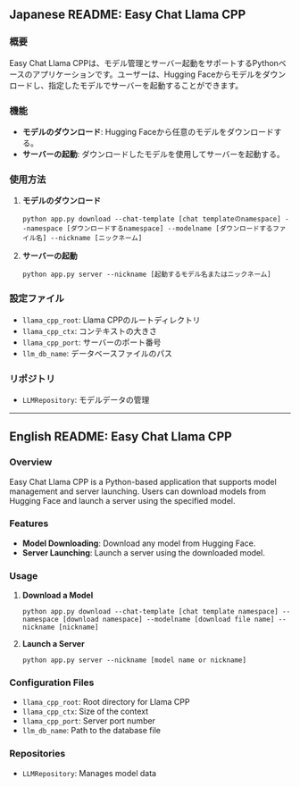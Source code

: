 ## Japanese README: Easy Chat Llama CPP

### 概要
Easy Chat Llama CPPは、モデル管理とサーバー起動をサポートするPythonベースのアプリケーションです。ユーザーは、Hugging Faceからモデルをダウンロードし、指定したモデルでサーバーを起動することができます。

### 機能
- **モデルのダウンロード**: Hugging Faceから任意のモデルをダウンロードする。
- **サーバーの起動**: ダウンロードしたモデルを使用してサーバーを起動する。

### 使用方法
1. **モデルのダウンロード**
    ```
    python app.py download --chat-template [chat templateのnamespace] --namespace [ダウンロードするnamespace] --modelname [ダウンロードするファイル名] --nickname [ニックネーム]
    ```
2. **サーバーの起動**
    ```
    python app.py server --nickname [起動するモデル名またはニックネーム]
    ```

### 設定ファイル
- `llama_cpp_root`: Llama CPPのルートディレクトリ
- `llama_cpp_ctx`: コンテキストの大きさ
- `llama_cpp_port`: サーバーのポート番号
- `llm_db_name`: データベースファイルのパス

### リポジトリ
- `LLMRepository`: モデルデータの管理

---

## English README: Easy Chat Llama CPP

### Overview
Easy Chat Llama CPP is a Python-based application that supports model management and server launching. Users can download models from Hugging Face and launch a server using the specified model.

### Features
- **Model Downloading**: Download any model from Hugging Face.
- **Server Launching**: Launch a server using the downloaded model.

### Usage
1. **Download a Model**
    ```
    python app.py download --chat-template [chat template namespace] --namespace [download namespace] --modelname [download file name] --nickname [nickname]
    ```
2. **Launch a Server**
    ```
    python app.py server --nickname [model name or nickname]
    ```

### Configuration Files
- `llama_cpp_root`: Root directory for Llama CPP
- `llama_cpp_ctx`: Size of the context
- `llama_cpp_port`: Server port number
- `llm_db_name`: Path to the database file

### Repositories
- `LLMRepository`: Manages model data


